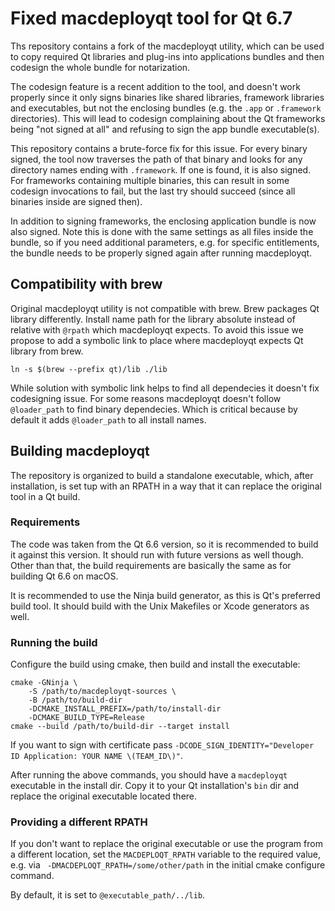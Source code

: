 Fixed macdeployqt tool for Qt 6.7
=================================

Ths repository contains a fork of the macdeployqt utility, which can be used to copy required Qt libraries and plug-ins
into applications bundles and then codesign the whole bundle for notarization.

The codesign feature is a recent addition to the tool, and doesn't work properly since it only signs binaries like
shared libraries, framework libraries and executables, but not the enclosing bundles (e.g. the `.app` or `.framework`
directories). This will lead to codesign complaining about the Qt frameworks being "not signed at all" and refusing to
sign the app bundle executable(s).

This repository contains a brute-force fix for this issue. For every binary signed, the tool now traverses the path of
that binary and looks for any directory names ending with `.framework`. If one is found, it is also signed. For
frameworks containing multiple binaries, this can result in some codesign invocations to fail, but the last try should
succeed (since all binaries inside are signed then).

In addition to signing frameworks, the enclosing application bundle is now also signed. Note this is done with the same
settings as all files inside the bundle, so if you need additional parameters, e.g. for specific entitlements, the
bundle needs to be properly signed again after running macdeployqt.

## Compatibility with brew

Original macdeployqt utility is not compatible with brew. Brew packages Qt library differently. Install name path for
the library absolute instead of relative with `@rpath` which macdeployqt expects. To avoid this issue we propose to add
a symbolic link to place where macdeployqt expects Qt library from brew.

```shell
ln -s $(brew --prefix qt)/lib ./lib
```

While solution with symbolic link helps to find all dependecies it doesn't fix codesigning issue. For some reasons
macdeployqt doesn't follow `@loader_path` to find binary dependecies. Which is critical because by default it adds
`@loader_path` to all install names.

## Building macdeployqt

The repository is organized to build a standalone executable, which, after installation, is set tup with an RPATH in a
way that it can replace the original tool in a Qt build.

### Requirements

The code was taken from the Qt 6.6 version, so it is recommended to build it against this version. It should run
with future versions as well though. Other than that, the build requirements are basically the same as for building Qt
6.6 on macOS.

It is recommended to use the Ninja build generator, as this is Qt's preferred build tool. It should build with the Unix
Makefiles or Xcode generators as well.

### Running the build

Configure the build using cmake, then build and install the executable:

```shell
cmake -GNinja \
    -S /path/to/macdeployqt-sources \
    -B /path/to/build-dir
    -DCMAKE_INSTALL_PREFIX=/path/to/install-dir
    -DCMAKE_BUILD_TYPE=Release
cmake --build /path/to/build-dir --target install
```

If you want to sign with certificate pass `-DCODE_SIGN_IDENTITY="Developer ID Application: YOUR NAME \(TEAM_ID\)"`.

After running the above commands, you should have a `macdeployqt` executable in the install dir. Copy it to your Qt
installation's `bin` dir and replace the original executable located there.

### Providing a different RPATH

If you don't want to replace the original executable or use the program from a different location, set
the `MACDEPLOQT_RPATH` variable to the required value, e.g. via ` -DMACDEPLOQT_RPATH=/some/other/path` in the initial
cmake configure command.

By default, it is set to `@executable_path/../lib`.

